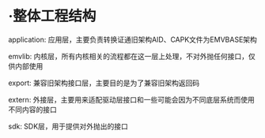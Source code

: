 # ·整体工程结构

application: 应用层，主要负责转换证通旧架构AID、CAPK文件为EMVBASE架构

emvlib: 内核层，所有内核相关的流程都在这一层上处理，不对外抛任何接口，仅供内部使用

export: 兼容旧架构接口层，主要目的是为了兼容旧架构返回码

extern: 外接层，主要用来适配驱动层接口和一些可能会因为不同底层系统而使用不同内容的接口

sdk: SDK层，用于提供对外抛出的接口




